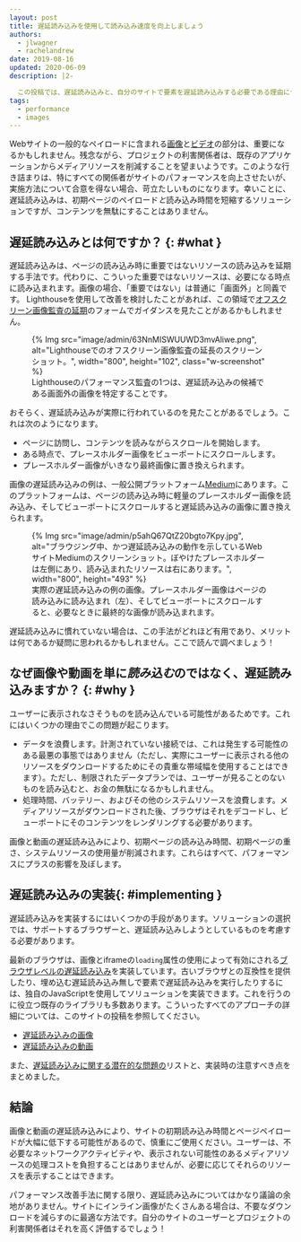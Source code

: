 ```yaml
---
layout: post
title: 遅延読み込みを使用して読み込み速度を向上しましょう
authors:
  - jlwagner
  - rachelandrew
date: 2019-08-16
updated: 2020-06-09
description: |2-

  この投稿では、遅延読み込みと、自分のサイトで要素を遅延読み込みする必要である理由について説明します。
tags:
  - performance
  - images
---
```


Webサイトの一般的なペイロードに含まれる[画像](http://beta.httparchive.org/reports/state-of-images?start=earliest&end=latest)と[ビデオ](http://beta.httparchive.org/reports/page-weight#bytesVideo)の部分は、重要になるかもしれません。残念ながら、プロジェクトの利害関係者は、既存のアプリケーションからメディアリソースを削減することを望まいようです。このような行き詰まりは、特にすべての関係者がサイトのパフォーマンスを向上させたいが、実施方法について合意を得ない場合、苛立たしいものになります。幸いことに、遅延読み込みは、初期ページのペイロード*と*読み込み時間を短縮するソリューションですが、コンテンツを無駄にすることはありません。

## 遅延読み込みとは何ですか？ {: #what }

遅延読み込みは、ページの読み込み時に重要ではないリソースの読み込みを延期する手法です。代わりに、こういった重要ではないリソースは、必要になる時点に読み込まれます。画像の場合、「重要ではない」は普通に「画面外」と同義です。 Lighthouseを使用して改善を検討したことがあれば、この領域で[オフスクリーン画像監査の延期](/offscreen-images/)のフォームでガイダンスを見たことがあるかもしれません。

<figure class="w-figure">{% Img src="image/admin/63NnMISWUUWD3mvAliwe.png", alt="Lighthouseでのオフスクリーン画像監査の延長のスクリーンショット。", width="800", height="102", class="w-screenshot" %}<figcaption class="w-figcaption">Lighthouseのパフォーマンス監査の1つは、遅延読み込みの候補である画面外の画像を特定することです。</figcaption></figure>

おそらく、遅延読み込みが実際に行われているのを見たことがあるでしょう。これは次のようになります。

- ページに訪問し、コンテンツを読みながらスクロールを開始します。
- ある時点で、プレースホルダー画像をビューポートにスクロールします。
- プレースホルダー画像がいきなり最終画像に置き換えられます。

画像の遅延読み込みの例は、一般公開プラットフォーム[Medium](https://medium.com/)にあります。このプラットフォームは、ページの読み込み時に軽量のプレースホルダー画像を読み込み、そしてビューポートにスクロールすると遅延読み込みの画像に置き換えられます。

<figure class="w-figure">{% Img src="image/admin/p5ahQ67QtZ20bgto7Kpy.jpg", alt="ブラウジング中、かつ遅延読み込みの動作を示しているWebサイトMediumのスクリーンショット。ぼやけたプレースホルダーは左側にあり、読み込まれたリソースは右にあります。", width="800", height="493" %}<br><figcaption class="w-figcaption">実際の遅延読み込みの例の画像。プレースホルダー画像はページの読み込みに読み込まれ（左）、そしてビューポートにスクロールすると、必要なときに最終的な画像が読み込まれます。</figcaption></figure>

遅延読み込みに慣れていない場合は、この手法がどれほど有用であり、メリットは何であるか疑問に思われるかもしれません。ここで読んで調べましょう！

## なぜ画像や動画を単に*読み込む*のではなく、遅延読み込みますか？ {: #why }

ユーザーに表示されなさそうものを読み込んでいる可能性があるためです。これにはいくつかの理由でこの問題が起こります。

- データを浪費します。計測されていない接続では、これは発生する可能性のある最悪の事態ではありません（ただし、実際にユーザーに表示される他のリソースをダウンロードするためにその貴重な帯域幅を使用することはできます）。ただし、制限されたデータプランでは、ユーザーが見ることのないものを読み込むと、お金の無駄になるかもしれません。
- 処理時間、バッテリー、およびその他のシステムリソースを浪費します。メディアリソースがダウンロードされた後、ブラウザはそれをデコードし、ビューポートにそのコンテンツをレンダリングする必要があります。

画像と動画の遅延読み込みにより、初期ページの読み込み時間、初期ページの重さ、システムリソースの使用量が削減されます。これらはすべて、パフォーマンスにプラスの影響を及ぼします。

## 遅延読み込みの実装{: #implementing }

遅延読み込みを実装するにはいくつかの手段があります。ソリューションの選択では、サポートするブラウザーと、遅延読み込みしようとしているものを考慮する必要があります。

最新のブラウザは、画像とiframeの`loading`属性の使用によって有効にされる[ブラウザレベルの遅延読み込み](/browser-level-image-lazy-loading/)を実装しています。古いブラウザとの互換性を提供したり、埋め込む遅延読み込み無しで要素で遅延読み込みを実行したりするには、独自のJavaScriptを使用してソリューションを実装できます。これを行うのに役立つ既存のライブラリも多数あります。こういったすべてのアプローチの詳細については、このサイトの投稿を参照してください。

- [遅延読み込みの画像](/lazy-loading-images/)
- [遅延読み込みの動画](/lazy-loading-video/)

また、[遅延読み込みに関する潜在的な問題の](/lazy-loading-best-practices)リストと、実装時の注意すべき点をまとめました。

## 結論

画像と動画の遅延読み込みにより、サイトの初期読み込み時間とページペイロードが大幅に低下する可能性があるので、慎重にご使用ください。ユーザーは、不必要なネットワークアクティビティや、表示されない可能性のあるメディアリソースの処理コストを負担することはありませんが、必要に応じてそれらのリソースを表示することはできます。

パフォーマンス改善手法に関する限り、遅延読み込みについてはかなり議論の余地がありません。サイトにインライン画像がたくさんある場合は、不要なダウンロードを減らすのに最適な方法です。自分のサイトのユーザーとプロジェクトの利害関係者はそれを高く評価するでしょう！

